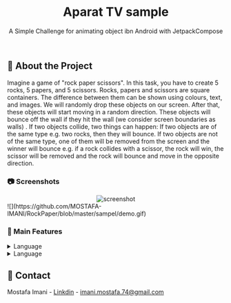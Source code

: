 

<div align="center">

  <h1>Aparat TV sample</h1>

  <p>
    A Simple Challenge for animating object ibn Android with JetpackCompose  
  </p>

</div>

<br />


<!-- About the Project -->
## :star2: About the Project

Imagine a game of "rock paper scissors".
In this task, you have to create 5 rocks, 5 papers, and 5 scissors.
Rocks, papers and scissors are square containers. The difference between them can be shown using colours, text, and images.
We will randomly drop these objects on our screen. After that, these objects will start moving in a random direction. These objects will bounce off the wall if they hit the wall (we consider screen boundaries as walls) . If two objects collide, two things can happen:
If two objects are of the same type e.g. two rocks, then they will bounce. If two objects are not of the same type, one of them will be removed from the screen and the winner will bounce e.g. if a rock collides with a scissor, the rock will win, the scissor will be removed and the rock will bounce and move in the opposite direction.

<!-- Screenshots -->
### :camera: Screenshots

<div align="center"> 
  <img src="sample/demo.gif" alt="screenshot" />
</div>
![](https://github.com/MOSTAFA-IMANI/RockPaper/blob/master/sampel/demo.gif)

<!-- TechStack -->
### :space_invader: Main Features


<details>
  <summary>Language</summary>
  <ul>
    <li><a href="https://kotlinlang.org/">Kotlin</a></li>

  </ul>
</details>
<details>
  <summary>Language</summary>
  <ul>
    <li><a href="https://kotlinlang.org/">JetpackCompose</a></li>
  </ul>
</details>



<!-- Contact -->
## :handshake: Contact

Mostafa Imani - [Linkdin](https://www.linkedin.com/in/mostafa-imani/) - imani.mostafa.74@gmail.com


